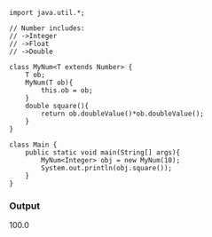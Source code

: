     import java.util.*;

    // Number includes:
    // ->Integer
    // ->Float
    // ->Double

    class MyNum<T extends Number> {
        T ob;
        MyNum(T ob){
            this.ob = ob;
        }
        double square(){
            return ob.doubleValue()*ob.doubleValue();
        }
    }

    class Main {
        public static void main(String[] args){
            MyNum<Integer> obj = new MyNum(10);
            System.out.println(obj.square());
        } 
    }
    
### Output
100.0
